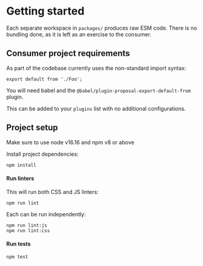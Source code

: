 # Getting started

Each separate workspace in `packages/` produces raw ESM code.
There is no bundling done, as it is left as an exercise to the consumer.


## Consumer project requirements

As part of the codebase currently uses the non-standard import syntax:

```
export default from './Foo';
```

You will need babel and the `@babel/plugin-proposal-export-default-from` plugin.

This can be added to your `plugins` list with no additional configurations.

## Project setup

Make sure to use node v16.16 and npm v8 or above

Install project dependencies:

```
npm install
```

#### Run linters

This will run both CSS and JS linters:
```
npm run lint
```

Each can be run independently:

```
npm run lint:js
npm run lint:css
```


#### Run tests

```
npm test
```
